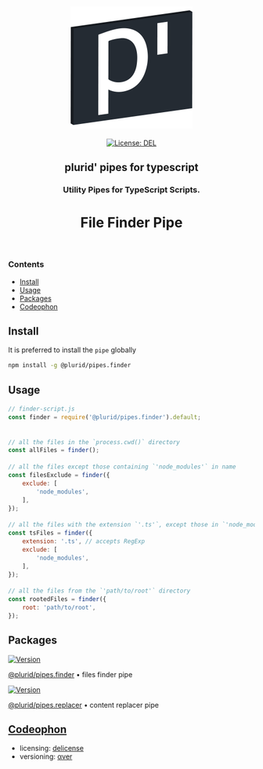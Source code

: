 <p align="center">
    <img src="https://raw.githubusercontent.com/plurid/plurid-pipes-typescript/master/about/identity/plurid-logo.png" height="250px">
    <br />
    <br />
    <a target="_blank" href="https://github.com/plurid/plurid-pipes-typescript/blob/master/LICENSE">
        <img src="https://img.shields.io/badge/license-DEL-blue.svg?colorB=1380C3&style=for-the-badge" alt="License: DEL">
    </a>
</p>



<h2 align="center">
    plurid' pipes for typescript
</h2>


<h3 align="center">
    Utility Pipes for TypeScript Scripts.
</h3>


<h1 align="center">
    File Finder Pipe
</h1>



<br />



### Contents

+ [Install](#install)
+ [Usage](#usage)
+ [Packages](#packages)
+ [Codeophon](#codeophon)



## Install

It is preferred to install the `pipe` globally

``` bash
npm install -g @plurid/pipes.finder
```



## Usage

``` javascript
// finder-script.js
const finder = require('@plurid/pipes.finder').default;


// all the files in the `process.cwd()` directory
const allFiles = finder();

// all the files except those containing `'node_modules'` in name
const filesExclude = finder({
    exclude: [
        'node_modules',
    ],
});

// all the files with the extension `'.ts'`, except those in `'node_modules'`
const tsFiles = finder({
    extension: '.ts', // accepts RegExp
    exclude: [
        'node_modules',
    ],
});

// all the files from the `'path/to/root'` directory
const rootedFiles = finder({
    root: 'path/to/root',
});
```



## Packages

<a target="_blank" href="https://www.npmjs.com/package/@plurid/pipes.finder">
    <img src="https://img.shields.io/npm/v/@plurid/pipes.finder.svg?logo=npm&colorB=1380C3&style=for-the-badge" alt="Version">
</a>

[@plurid/pipes.finder][pipes.finder] • files finder pipe

[pipes.finder]: https://github.com/plurid/plurid-pipes-typescript/tree/master/packages/finder


<a target="_blank" href="https://www.npmjs.com/package/@plurid/pipes.replacer">
    <img src="https://img.shields.io/npm/v/@plurid/pipes.replacer.svg?logo=npm&colorB=1380C3&style=for-the-badge" alt="Version">
</a>

[@plurid/pipes.replacer][pipes.replacer] • content replacer pipe

[pipes.replacer]: https://github.com/plurid/plurid-pipes-typescript/tree/master/packages/replacer



## [Codeophon](https://github.com/ly3xqhl8g9/codeophon)

+ licensing: [delicense](https://github.com/ly3xqhl8g9/delicense)
+ versioning: [αver](https://github.com/ly3xqhl8g9/alpha-versioning)
